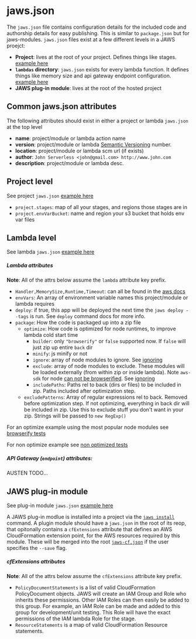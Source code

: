 # jaws.json

The `jaws.json` file contains configuration details for the included code and authorship details for easy publishing.  This is similar to `package.json` but for jaws-modules. `jaws.json` files exist at a few different levels in a JAWS proejct:  
*  **Project**: lives at the root of your project.  Defines things like stages.  [example here](../examples/project-jaws.json)
*  **`lambdas` directory**: `jaws.json` exists for every lambda function. It defines things like memory size and api gateway endpoint configuration. [example here](../examples/lambda-jaws.json)
*  **JAWS plug-in module**: lives at the root of the hosted project

## Common jaws.json attributes

The following attributes should exist in either a project or lambda `jaws.json` at the top level

* **name**: project/module or lambda action name
* **version**: project/module or lambda [Semantic Versioning](http://semver.org/) number.
* **location**: project/module or lambda scm url (if exists)
* **author**: `John Serverless <john@gmail.com> http://www.john.com`
* **description**: project/module or lambda desc.

## Project level

See project `jaws.json` [example here](../examples/project-jaws.json)

* `project.stages`: map of all your stages, and regions those stages are in
* `project.envVarBucket`: name and region your s3 bucket that holds env var files

## Lambda level

See lambda `jaws.json` [example here](../examples/lambda-jaws.json)

##### Lambda attributes

**Note**: All of the attrs below assume the `lambda` attribute key prefix.

* `Handler,MemorySize,Runtime,Timeout`: can all be found in the [aws docs](http://docs.aws.amazon.com/AWSCloudFormation/latest/UserGuide/aws-resource-lambda-function.html)
* `envVars`: An array of environment variable names this project/module or lambda requires
* `deploy`: if true, this app will be deployed the next time the `jaws deploy --tags` is run. See `deploy` command docs for more info.
* `package`: How the code is packaged up into a zip file 
  * `optimize`: How code is optimized for node runtimes, to improve lambda cold start time
    * `builder`: only `"browserify"` or `false` supported now.  If `false` will just zip up entire `back` dir
    * `minify`: js minify or not
    * `ignore`: array of node modules to ignore. See [ignoring](https://github.com/substack/browserify-handbook#ignoring-and-excluding)
    * `exclude`: array of node modules to exclude.  These modules will be loaded externally (from within zip or inside lambda).  Note `aws-sdk` for node [can not be browserified](https://github.com/aws/aws-sdk-js/issues/696). See [ignoring](https://github.com/substack/browserify-handbook#ignoring-and-excluding)
    * `includePaths`: Paths rel to back (dirs or files) to be included in zip. Paths included after optimization step.
  * `excludePatterns`: Array of regular expressions rel to back. Removed before optimization step. If not optimizing, everything in back dir will be included in zip. Use this to exclude stuff you don't want in your zip.  Strings will be passed to `new RegExp()`

For an optimize example using the most popular node modules see [browserify tests](../tests/test-prj/back/lambdas/bundle/browserify)

For non optimize example see [non optimized tests](../tests/test-prj/back/lambdas/bundle/nonoptimized)

##### API Gateway (`endpoint`) attributes:

AUSTEN TODO...

## JAWS plug-in module

See plug-in module `jaws.json` [example here](../examples/plugin-module-jaws.json)

A JAWS plug-in modlue is installed into a project via the [`jaws install`](./commands.md#install) command.  A plugin module should have a `jaws.json` in the root of its reop, that opitonally contains a `cfExtensions` attribute that defines an AWS CloudFormation extension point, for the AWS resources required by this module.  These will be merged into the root [`jaws-cf.json`](./jaws-cf-json.md) if the user specifies the `--save` flag.

##### cfExtensions attributes

**Note**: All of the attrs below assume the `cfExtensions` attribute key prefix.

*  `PolicyDocumentStatements` is a list of valid CloudFormation PolicyDocument objects.  JAWS will create an IAM Group and Role who inherits these permissions.  Other IAM Roles can then easily be added to this group.  For example, an IAM Role can be made and added to this group for development/unit testing.  This Role will have the exact permissions of the IAM lambda Role for the stage.
*  `ResourceStatements` is a map of valid CloudFormation Resource statements.
